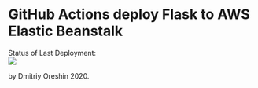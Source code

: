 # GitHub Actions deploy Flask to AWS Elastic Beanstalk




Status of Last Deployment:<br>
<img src="https://github.com/Dior84/ci-cd-to-aws2/workflows/CI-CD Elastic beanstalk_AWS/badge.svg?branch=master"><br>


by Dmitriy Oreshin 2020.
